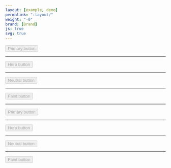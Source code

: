 ```yaml
---
layout: [example, demo]
permalink: ":layout/"
weight: "-0"
brand: [Brand]
js: true
svg: true
---
```


<button type="button" class="btn btn-primary" disabled>Primary button</button>

<hr>

<button type="button" class="btn btn-hero" disabled>Hero button</button>

<hr>

<button type="button" class="btn btn-neutral" disabled>Neutral button</button>

<hr>

<button type="button" class="btn btn-faint" disabled>Faint button</button>

<hr>

<button type="button" class="btn btn-primary btn-soft" disabled>Primary button</button>

<hr>

<button type="button" class="btn btn-hero btn-soft" disabled>Hero button</button>

<hr>

<button type="button" class="btn btn-neutral btn-soft" disabled>Neutral button</button>

<hr>

<button type="button" class="btn btn-faint btn-soft" disabled>Faint button</button>